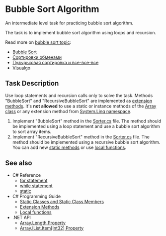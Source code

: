 # Bubble Sort Algorithm

An intermediate level task for practicing bubble sort algorithm.

The task is to implement bubble sort algorithm using loops and recursion.

Read more on [bubble sort topic](https://www.google.com/search?q=bubble+sort):

* [Bubble Sort](https://en.wikipedia.org/wiki/Bubble_sort)
* [Сортировки обменами](https://habr.com/ru/post/414653/)
* [Пузырьковая сортировка и все-все-все](https://habr.com/ru/post/204600/)
* [Visualgo](https://visualgo.net/)


## Task Description

Use loop statements and recursion calls only to solve the task. Methods "BubbleSort" and "RecursiveBubbleSort" are implemented as [extension methods](https://docs.microsoft.com/en-us/dotnet/csharp/programming-guide/classes-and-structs/extension-methods). It's **not allowed** to use a static or instance methods of the [Array class](https://docs.microsoft.com/en-us/dotnet/api/system.array) or any extension method from [System.Linq namespace](https://docs.microsoft.com/en-us/dotnet/api/system.linq).

1. Implement "BubbleSort" method in the [Sorter.cs](BubbleSort/Sorter.cs) file. The method should be implemented using a loop statement and use a bubble sort algorithm to sort array items.
2. Implement "RecursiveBubbleSort" method in the [Sorter.cs](BubbleSort/Sorter.cs) file. The method should be implemented using a recursive bubble sort algorithm. You can add new [static methods](https://docs.microsoft.com/en-us/dotnet/csharp/programming-guide/classes-and-structs/static-classes-and-static-class-members) or use [local functions](https://docs.microsoft.com/en-us/dotnet/csharp/programming-guide/classes-and-structs/local-functions).


## See also

* C# Reference
  * [for statement](https://docs.microsoft.com/en-us/dotnet/csharp/language-reference/keywords/for)
  * [while statement](https://docs.microsoft.com/en-us/dotnet/csharp/language-reference/keywords/while)
  * [static](https://docs.microsoft.com/en-us/dotnet/csharp/language-reference/keywords/static)
* C# Programming Guide
  * [Static Classes and Static Class Members](https://docs.microsoft.com/en-us/dotnet/csharp/programming-guide/classes-and-structs/static-classes-and-static-class-members)
  * [Extension Methods](https://docs.microsoft.com/en-us/dotnet/csharp/programming-guide/classes-and-structs/extension-methods)
  * [Local functions](https://docs.microsoft.com/en-us/dotnet/csharp/programming-guide/classes-and-structs/local-functions)
* .NET API
  * [Array.Length Property](https://docs.microsoft.com/en-us/dotnet/api/system.array.length)
  * [Array.IList.Item[Int32] Property](https://docs.microsoft.com/en-us/dotnet/api/system.array.system-collections-ilist-item)